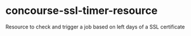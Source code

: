 # concourse-ssl-timer-resource
Resource to check and trigger a job based on left days of a SSL certificate
